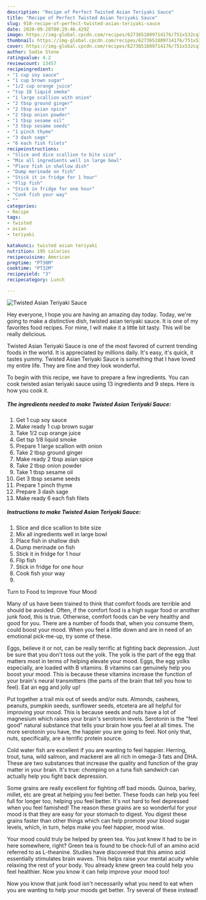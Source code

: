 ```yaml
---
description: "Recipe of Perfect Twisted Asian Teriyaki Sauce"
title: "Recipe of Perfect Twisted Asian Teriyaki Sauce"
slug: 910-recipe-of-perfect-twisted-asian-teriyaki-sauce
date: 2020-09-28T00:29:46.429Z
image: https://img-global.cpcdn.com/recipes/6273651809714176/751x532cq70/twisted-asian-teriyaki-sauce-recipe-main-photo.jpg
thumbnail: https://img-global.cpcdn.com/recipes/6273651809714176/751x532cq70/twisted-asian-teriyaki-sauce-recipe-main-photo.jpg
cover: https://img-global.cpcdn.com/recipes/6273651809714176/751x532cq70/twisted-asian-teriyaki-sauce-recipe-main-photo.jpg
author: Sadie Stone
ratingvalue: 4.2
reviewcount: 13457
recipeingredient:
- "1 cup soy sauce"
- "1 cup brown sugar"
- "1/2 cup orange juice"
- "tsp 18 liquid smoke"
- "1 large scallion with onion"
- "2 tbsp ground ginger"
- "2 tbsp asian spice"
- "2 tbsp onion powder"
- "1 tbsp sesame oil"
- "3 tbsp sesame seeds"
- "1 pinch thyme"
- "3 dash sage"
- "6 each fish filets"
recipeinstructions:
- "Slice and dice scallion to bite size"
- "Mix all ingredients well in large bowl"
- "Place fish in shallow dish"
- "Dump merinade on fish"
- "Stick it in fridge for 1 hour"
- "Flip fish"
- "Stick in fridge for one hour"
- "Cook fish your way"
- ""
categories:
- Recipe
tags:
- twisted
- asian
- teriyaki

katakunci: twisted asian teriyaki 
nutrition: 195 calories
recipecuisine: American
preptime: "PT30M"
cooktime: "PT32M"
recipeyield: "3"
recipecategory: Lunch

---
```



![Twisted Asian Teriyaki Sauce](https://img-global.cpcdn.com/recipes/6273651809714176/751x532cq70/twisted-asian-teriyaki-sauce-recipe-main-photo.jpg)

Hey everyone, I hope you are having an amazing day today. Today, we're going to make a distinctive dish, twisted asian teriyaki sauce. It is one of my favorites food recipes. For mine, I will make it a little bit tasty. This will be really delicious.

Twisted Asian Teriyaki Sauce is one of the most favored of current trending foods in the world. It is appreciated by millions daily. It's easy, it's quick, it tastes yummy. Twisted Asian Teriyaki Sauce is something that I have loved my entire life. They are fine and they look wonderful.




To begin with this recipe, we have to prepare a few ingredients. You can cook twisted asian teriyaki sauce using 13 ingredients and 9 steps. Here is how you cook it.

<!--inarticleads1-->

##### The ingredients needed to make Twisted Asian Teriyaki Sauce:

1. Get 1 cup soy sauce
1. Make ready 1 cup brown sugar
1. Take 1/2 cup orange juice
1. Get tsp 1/8 liquid smoke
1. Prepare 1 large scallion with onion
1. Take 2 tbsp ground ginger
1. Make ready 2 tbsp asian spice
1. Take 2 tbsp onion powder
1. Take 1 tbsp sesame oil
1. Get 3 tbsp sesame seeds
1. Prepare 1 pinch thyme
1. Prepare 3 dash sage
1. Make ready 6 each fish filets




<!--inarticleads2-->

##### Instructions to make Twisted Asian Teriyaki Sauce:

1. Slice and dice scallion to bite size
1. Mix all ingredients well in large bowl
1. Place fish in shallow dish
1. Dump merinade on fish
1. Stick it in fridge for 1 hour
1. Flip fish
1. Stick in fridge for one hour
1. Cook fish your way
1. 




Turn to Food to Improve Your Mood


Many of us have been trained to think that comfort foods are terrible and should be avoided. Often, if the comfort food is a high sugar food or another junk food, this is true. Otherwise, comfort foods can be very healthy and good for you. There are a number of foods that, when you consume them, could boost your mood. When you feel a little down and are in need of an emotional pick-me-up, try some of these.

Eggs, believe it or not, can be really terrific at fighting back depression. Just be sure that you don't toss out the yolk. The yolk is the part of the egg that matters most in terms of helping elevate your mood. Eggs, the egg yolks especially, are loaded with B vitamins. B vitamins can genuinely help you boost your mood. This is because these vitamins increase the function of your brain's neural transmitters (the parts of the brain that tell you how to feel). Eat an egg and jolly up!

Put together a trail mix out of seeds and/or nuts. Almonds, cashews, peanuts, pumpkin seeds, sunflower seeds, etcetera are all helpful for improving your mood. This is because seeds and nuts have a lot of magnesium which raises your brain's serotonin levels. Serotonin is the "feel good" natural substance that tells your brain how you feel at all times. The more serotonin you have, the happier you are going to feel. Not only that, nuts, specifically, are a terrific protein source.

Cold water fish are excellent if you are wanting to feel happier. Herring, trout, tuna, wild salmon, and mackerel are all rich in omega-3 fats and DHA. These are two substances that increase the quality and function of the gray matter in your brain. It's true: chomping on a tuna fish sandwich can actually help you fight back depression. 

Some grains are really excellent for fighting off bad moods. Quinoa, barley, millet, etc are great at helping you feel better. These foods can help you feel full for longer too, helping you feel better. It's not hard to feel depressed when you feel famished! The reason these grains are so wonderful for your mood is that they are easy for your stomach to digest. You digest these grains faster than other things which can help promote your blood sugar levels, which, in turn, helps make you feel happier, mood wise.

Your mood could truly be helped by green tea. You just knew it had to be in here somewhere, right? Green tea is found to be chock-full of an amino acid referred to as L-theanine. Studies have discovered that this amino acid essentially stimulates brain waves. This helps raise your mental acuity while relaxing the rest of your body. You already knew green tea could help you feel healthier. Now you know it can help improve your mood too!

Now you know that junk food isn't necessarily what you need to eat when you are wanting to help your moods get better. Try several of these instead!

